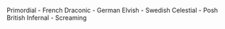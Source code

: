 Primordial - French 
Draconic - German
Elvish - Swedish
Celestial - Posh British
Infernal - Screaming